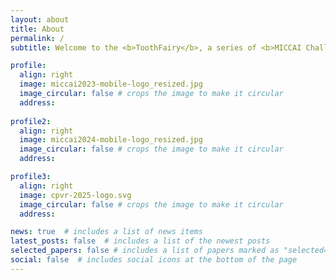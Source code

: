 ```yaml
---
layout: about
title: About
permalink: /
subtitle: Welcome to the <b>ToothFairy</b>, a series of <b>MICCAI Challenges</b> focused on segmenting different anatomical structures in <b>Cone-Beam Computed Tomography</b> scans.

profile:
  align: right
  image: miccai2023-mobile-logo_resized.jpg
  image_circular: false # crops the image to make it circular
  address: 
    
profile2:
  align: right
  image: miccai2024-mobile-logo_resized.jpg
  image_circular: false # crops the image to make it circular
  address:

profile3:
  align: right
  image: cpvr-2025-logo.svg
  image_circular: false # crops the image to make it circular
  address:

news: true  # includes a list of news items
latest_posts: false  # includes a list of the newest posts
selected_papers: false # includes a list of papers marked as "selected={true}"
social: false  # includes social icons at the bottom of the page
---
```


